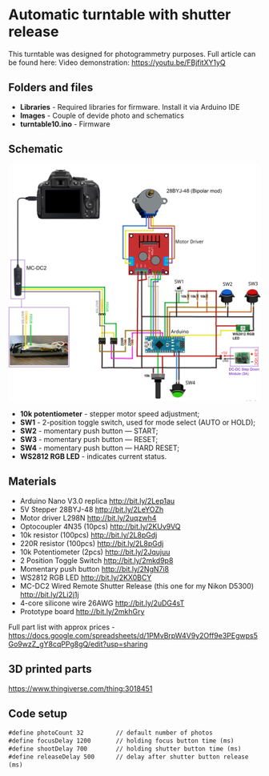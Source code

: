 # Automatic turntable with shutter release

This turntable was designed for photogrammetry purposes. 
Full article can be found here: 
Video demonstration: https://youtu.be/FBjfitXY1yQ

## Folders and files
- **Libraries** - Required libraries for firmware. Install it via Arduino IDE
- **Images** - Couple of devide photo and schematics
- **turntable10.ino** - Firmware

## Schematic
![Schematic](https://github.com/VitaliiUspalenko/Turntable_v1.0/blob/master/Images/fig1.jpg)

- **10k potentiometer** - stepper motor speed adjustment;
- **SW1** - 2-position toggle switch, used for mode select (AUTO or HOLD);
- **SW2** - momentary push button — START;
- **SW3** - momentary push button — RESET;
- **SW4** - momentary push button — HARD RESET;
- **WS2812 RGB LED** - indicates current status.

## Materials
* Arduino Nano V3.0 replica http://bit.ly/2Lep1au
* 5V Stepper 28BYJ-48 http://bit.ly/2LeYOZh
* Motor driver L298N http://bit.ly/2uqzwh4
* Optocoupler 4N35 (10pcs) http://bit.ly/2KUv9VQ
* 10k resistor (100pcs) http://bit.ly/2L8pGdj
* 220R resistor (100pcs) http://bit.ly/2L8pGdj
* 10k Potentiometer (2pcs) http://bit.ly/2Jqujuu
* 2 Position Toggle Switch http://bit.ly/2mkd9p8
* Momentary push button http://bit.ly/2NgN7i8
* WS2812 RGB LED http://bit.ly/2KX0BCY
* MC-DC2 Wired Remote Shutter Release (this one for my Nikon D5300) http://bit.ly/2Li2j1j
* 4-core silicone wire 26AWG http://bit.ly/2uDG4sT
* Prototype board http://bit.ly/2mkhGry

Full part list with approx prices - https://docs.google.com/spreadsheets/d/1PMvBrpW4V9y2Off9e3PEgwps5Go9wzZ_gY8cqPPg8gQ/edit?usp=sharing

## 3D printed parts
 https://www.thingiverse.com/thing:3018451

## Code setup
    #define photoCount 32         // default number of photos 
    #define focusDelay 1200       // holding focus button time (ms) 
    #define shootDelay 700        // holding shutter button time (ms) 
    #define releaseDelay 500      // delay after shutter button release (ms) 

  
  
